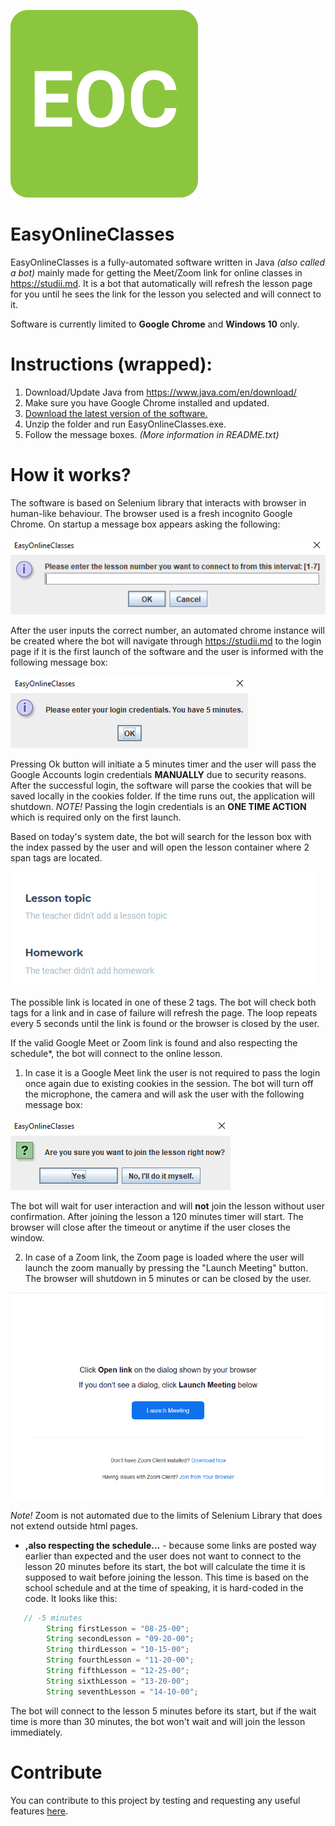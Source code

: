 ![Logo](logo.png)

# EasyOnlineClasses
EasyOnlineClasses is a fully-automated software written in Java *(also called a bot)* mainly made for getting the Meet/Zoom link for online classes in https://studii.md. It is a bot that automatically will refresh the lesson page for you until he sees the link for the 
lesson you selected and will connect to it.

Software is currently limited to **Google Chrome** and **Windows 10** only.

# Instructions (wrapped):
1. Download/Update Java from https://www.java.com/en/download/
2. Make sure you have Google Chrome installed and updated.
3. [Download the latest version of the software.](https://github.com/Dimagreg/EasyOnlineClasses/releases)
4. Unzip the folder and run EasyOnlineClasses.exe.
5. Follow the message boxes.
*(More information in README.txt)*

# How it works?
The software is based on Selenium library that interacts with browser in human-like behaviour. The browser used is a fresh incognito Google Chrome.
On startup a message box appears asking the following:

![info1](infobox/info1.PNG)

After the user inputs the correct number, an automated chrome instance will be created where the bot will navigate through https://studii.md to the login page if it is the first launch of the software and the user is informed with the following message box:

![info2](infobox/info2.PNG)

Pressing Ok button will initiate a 5 minutes timer and the user will pass the Google Accounts login credentials **MANUALLY** due to security reasons. After the successful login, the software will parse the cookies that will be saved locally in the cookies folder. If the time runs out, the application will shutdown.
*NOTE!* Passing the login credentials is an **ONE TIME ACTION** which is required only on the first launch.

Based on today's system date, the bot will search for the lesson box with the index passed by the user and will open the lesson container where 2 span tags are located.

![info4](infobox/info4.PNG)

The possible link is located in one of these 2 <span> tags. The bot will check both tags for a link and in case of failure will refresh the page. The loop repeats every 5 seconds until the link is found or the browser is closed by the user.
  
If the valid Google Meet or Zoom link is found and also respecting the schedule*, the bot will connect to the online lesson.

1. In case it is a Google Meet link the user is not required to pass the login once again due to existing cookies in the session. The bot will turn off the microphone, the camera and will ask the user with the following message box:

![info3](infobox/info3.PNG)

The bot will wait for user interaction and will **not** join the lesson without user confirmation. After joining the lesson a 120 minutes timer will start. The browser will close after the timeout or anytime if the user closes the window.

2. In case of a Zoom link, the Zoom page is loaded where the user will launch the zoom manually by pressing the "Launch Meeting" button. The browser will shutdown in 5 minutes or can be closed by the user.

![info5](infobox/info5.png)

*Note!* Zoom is not automated due to the limits of Selenium Library that does not extend outside html pages.

* **,also respecting the schedule...** - because some links are posted way earlier than expected and the user does not want to connect to the lesson 20 minutes before its start, the bot will calculate the time it is supposed to wait before joining the lesson. This time is based on the school schedule and at the time of speaking, it is hard-coded in the code. It looks like this:

```java
   // -5 minutes
        String firstLesson = "08-25-00";
        String secondLesson = "09-20-00";
        String thirdLesson = "10-15-00";
        String fourthLesson = "11-20-00";
        String fifthLesson = "12-25-00";
        String sixthLesson = "13-20-00";
        String seventhLesson = "14-10-00";
```
The bot will connect to the lesson 5 minutes before its start, but if the wait time is more than 30 minutes, the bot won't wait and will join the lesson immediately.

# Contribute
You can contribute to this project by testing and requesting any useful features [here](https://github.com/Dimagreg/EasyOnlineClasses/issues).
